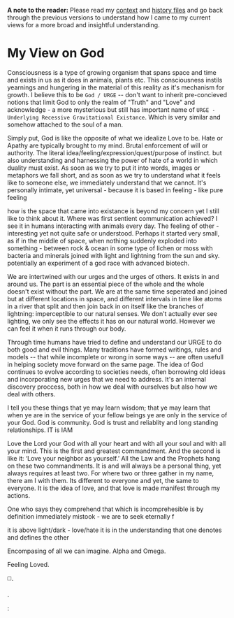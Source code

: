 **A note to the reader:**
Please read my [context](./context.md) and [history files](./myFormation.md) and go back through the previous versions to understand how I came to my current views for a more broad and insightful understanding.

# My View on God
Consciousness is a type of growing organism that spans space and time and exists in us as it does in animals, plants etc.  This consciousness instils yearnings and hungering in the material of this reality as it's mechanism for growth.  I believe this to be `God / URGE` -- don't want to inherit pre-concieved notions that limit God to only the realm of "Truth" and "Love" and acknowledge - a more mysterious but still has important name of `URGE - Underlying Recessive Gravitational Existance`. Which is very similar and somehow attached to the soul of a man.

Simply put, God is like the opposite of what we idealize Love to be. Hate or Apathy are typically brought to my mind. Brutal enforcement of will or authority.  The literal idea/feeling/expression/quest/purpose of instinct. but also understanding and harnessing the power of hate of a world in which duality must exist.  As soon as we try to put it into words, images or metaphors we fall short, and as soon as we try to understand what it feels like to someone else, we immediately understand that we cannot.  It's personally intimate, yet universal - because it is based in feeling - like pure feeling

how is the space that came into existance is beyond my concern yet I still like to think about it. Where was first sentient communication achieved? I see it in humans interacting with animals every day. The feeling of other - interesting yet not quite safe or understood. Perhaps it started very small, as if in the middle of space, when nothing suddenly exploded into something - between rock & ocean in some type of lichen or moss with bacteria and minerals joined with light and lightning from the sun and sky. potentially an experiment of a god race with advanced biotech. 

We are intertwined with our urges and the urges of others.  It exists in and around us. The part is an essential piece of the whole and the whole doesn't exist without the part. We are at the same time seperated and joined but at different locations in space, and different intervals in time like atoms in a river that split and then join back in on itself like the branches of lightning: imperceptible to our natural senses.  We don't actually ever see lighting, we only see the effects it has on our natural world. However we can feel it when it runs through our body.


Through time humans have tried to define and understand our URGE to do both good and evil things.  Many traditions have formed writings, rules and models -- that while incomplete or wrong in some ways -- are often usefull in helping society move forward on the same page.  The idea of God continues to evolve according to societies needs, often borrowing old ideas and incorporating new urges that we need to address. It's an internal discovery proccess, both in how we deal with ourselves but also how we deal with others.

I tell you these things that ye may learn wisdom; that ye may learn that when ye are in the service of your fellow beings ye are only in the service of your God. God is community.  God is trust and reliablity and long standing relationships. IT is IAM 

Love the Lord your God with all your heart and with all your soul and with all your mind. This is the first and greatest commandment. And the second is like it: ‘Love your neighbor as yourself.’ All the Law and the Prophets hang on these two commandments.  It is and will always be a personal thing, yet always requires at least two. For where two or three gather in my name, there am I with them. Its different to everyone and yet, the same to everyone. It is the idea of love, and that love is made manifest through my actions.

One who says they comprehend that which is incomprehesible is by definition immediately mistook - we are to seek eternally f

it is above light/dark - love/hate
it is in the understanding that one denotes and defines the other

Encompasing of all we can imagine.
Alpha and Omega.

Feeling Loved.

◻️.

.

:
